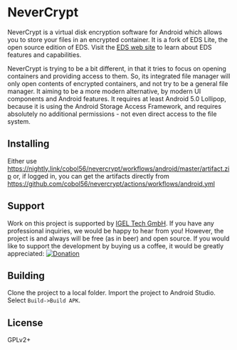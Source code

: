 # NeverCrypt

NeverCrypt is a virtual disk encryption software for Android which allows you to store your files in an encrypted container. It is a fork of EDS Lite, the open source edition of EDS. Visit the [EDS web site](https://sovworks.com/eds/) to learn about EDS features and capabilities.

NeverCrypt is trying to be a bit different, in that it tries to focus on opening containers and providing access to them. So, its integrated file manager will only open contents of encrypted containers, and not try to be a general file manager.
It aiming to be a more modern alternative, by modern UI components and Android features. It requires at least Android 5.0 Lollipop, because it is using the Android Storage Access Framework, and requires absolutely no additional permissions - not even direct access to the file system.

## Installing

Either use https://nightly.link/cobol56/nevercrypt/workflows/android/master/artifact.zip or, if logged in, you can get the artifacts directly from https://github.com/cobol56/nevercrypt/actions/workflows/android.yml

## Support

Work on this project is supported by [IGEL Tech GmbH](https://www.igel-tech.com). If you have any professional inquiries, we would be happy to hear from you! However, the project is and always will be free (as in beer) and open source.
If you would like to support the development by buying us a coffee, it would be greatly appreciated: [![Donation](https://www.paypalobjects.com/en_US/i/btn/btn_donateCC_LG.gif)](https://www.vware.at/donate)

## Building

Clone the project to a local folder.
Import the project to Android Studio. Select `Build->Build APK`.

## License

GPLv2+
